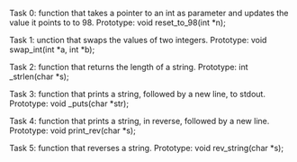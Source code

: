 Task 0: function that takes a pointer to an int as parameter and updates the value it points to to 98.
Prototype: void reset_to_98(int *n);


Task 1: unction that swaps the values of two integers.
Prototype: void swap_int(int *a, int *b);


Task 2: function that returns the length of a string.
Prototype: int _strlen(char *s);

Task 3: function that prints a string, followed by a new line, to stdout.
Prototype: void _puts(char *str);


Task 4: function that prints a string, in reverse, followed by a new line.
Prototype: void print_rev(char *s);


Task 5: function that reverses a string.
Prototype: void rev_string(char *s);



